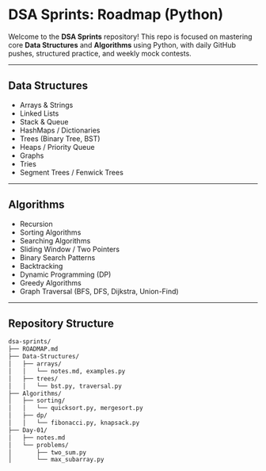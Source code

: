 # DSA Sprints: Roadmap (Python)

Welcome to the **DSA Sprints** repository!
This repo is focused on mastering core **Data Structures** and **Algorithms** using Python, with daily GitHub pushes, structured practice, and weekly mock contests.

---

## Data Structures

- Arrays & Strings
- Linked Lists
- Stack & Queue
- HashMaps / Dictionaries
- Trees (Binary Tree, BST)
- Heaps / Priority Queue
- Graphs
- Tries
- Segment Trees / Fenwick Trees

---

## Algorithms

- Recursion
- Sorting Algorithms
- Searching Algorithms
- Sliding Window / Two Pointers
- Binary Search Patterns
- Backtracking
- Dynamic Programming (DP)
- Greedy Algorithms
- Graph Traversal (BFS, DFS, Dijkstra, Union-Find)

---

## Repository Structure

```bash
dsa-sprints/
├── ROADMAP.md
├── Data-Structures/
│   ├── arrays/
│   │   └── notes.md, examples.py
│   ├── trees/
│   │   └── bst.py, traversal.py
├── Algorithms/
│   ├── sorting/
│   │   └── quicksort.py, mergesort.py
│   ├── dp/
│   │   └── fibonacci.py, knapsack.py
├── Day-01/
│   ├── notes.md
│   └── problems/
│       ├── two_sum.py
│       └── max_subarray.py

